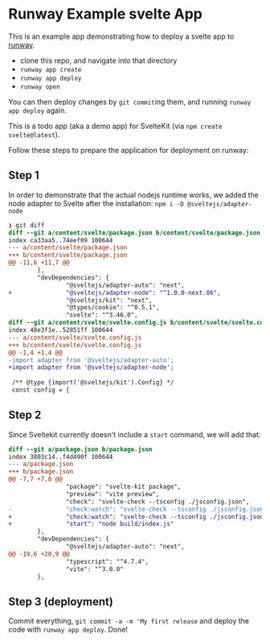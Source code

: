 

# Runway Example svelte App

This is an example app demonstrating how to deploy a svelte app
to [runway](https://runway.planetary-quantum.com/).

* clone this repo, and navigate into that directory
* `runway app create`
* `runway app deploy`
* `runway open`

You can then deploy changes by `git commit`ing them, and running `runway app
deploy` again.

This is a todo app (aka a demo app) for SvelteKit (via `npm create svelte@latest`).

Follow these steps to prepare the application for deployment on runway:

## Step 1

In order to demonstrate that the actual nodejs runtime works, we added the node adapter to Svelte after the installation: `npm i -D @sveltejs/adapter-node`

```diff
❯ git diff
diff --git a/content/svelte/package.json b/content/svelte/package.json
index ca33aa5..74eef09 100644
--- a/content/svelte/package.json
+++ b/content/svelte/package.json
@@ -11,6 +11,7 @@
        },
        "devDependencies": {
                "@sveltejs/adapter-auto": "next",
+               "@sveltejs/adapter-node": "^1.0.0-next.86",
                "@sveltejs/kit": "next",
                "@types/cookie": "^0.5.1",
                "svelte": "^3.46.0",
diff --git a/content/svelte/svelte.config.js b/content/svelte/svelte.config.js
index 48e3f1e..52851ff 100644
--- a/content/svelte/svelte.config.js
+++ b/content/svelte/svelte.config.js
@@ -1,4 +1,4 @@
-import adapter from '@sveltejs/adapter-auto';
+import adapter from '@sveltejs/adapter-node';
 
 /** @type {import('@sveltejs/kit').Config} */
 const config = {
```

## Step 2

Since Sveltekit currently doesn't include a `start` command, we will add that:

```diff
diff --git a/package.json b/package.json
index 3803c14..f4d490f 100644
--- a/package.json
+++ b/package.json
@@ -7,7 +7,8 @@
                "package": "svelte-kit package",
                "preview": "vite preview",
                "check": "svelte-check --tsconfig ./jsconfig.json",
-               "check:watch": "svelte-check --tsconfig ./jsconfig.json --watch"
+               "check:watch": "svelte-check --tsconfig ./jsconfig.json --watch",
+               "start": "node build/index.js"
        },
        "devDependencies": {
                "@sveltejs/adapter-auto": "next",
@@ -19,6 +20,9 @@
                "typescript": "^4.7.4",
                "vite": "^3.0.0"
        },
```

## Step 3 (deployment)

Commit everything, `git commit -a -m 'My first release` and deploy the code with `runway app deploy`. Done!

